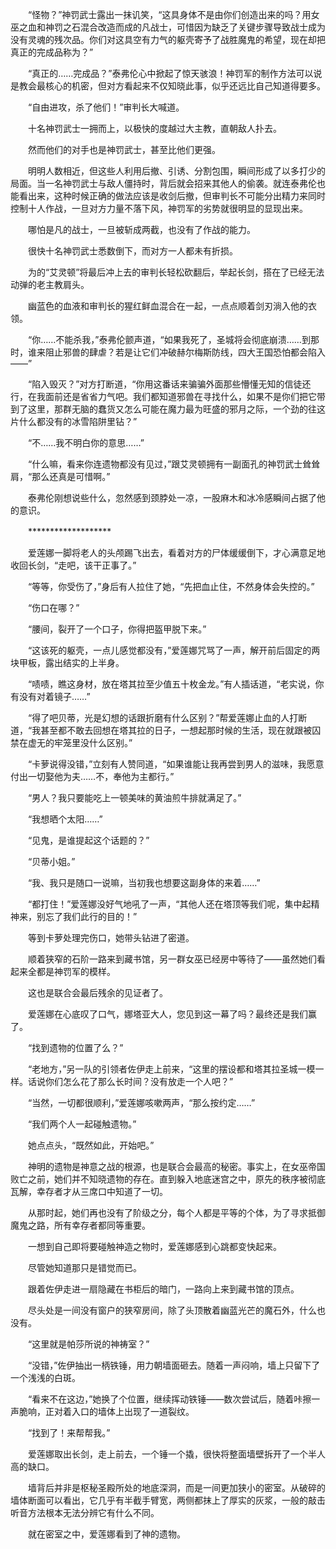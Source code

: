 　　“怪物？”神罚武士露出一抹讥笑，“这具身体不是由你们创造出来的吗？用女巫之血和神罚之石混合改造而成的凡战士，可惜因为缺乏了关键步骤导致战士成为没有灵魂的残次品。你们对这具空有力气的躯壳寄予了战胜魔鬼的希望，现在却把真正的完成品称为？”

　　“真正的……完成品？”泰弗伦心中掀起了惊天骇浪！神罚军的制作方法可以说是教会最核心的机密，但对方看起来不仅知晓此事，似乎还远比自己知道得要多。

　　“自由进攻，杀了他们！”审判长大喊道。

　　十名神罚武士一拥而上，以极快的度越过大主教，直朝敌人扑去。

　　然而他们的对手也是神罚武士，甚至比他们更强。

　　明明人数相近，但这些人利用后撤、引诱、分割包围，瞬间形成了以多打少的局面。当一名神罚武士与敌人僵持时，背后就会招来其他人的偷袭。就连泰弗伦也能看出来，这种时候正确的做法应该是收剑后撤，但审判长不可能分出精力来同时控制十人作战，一旦对方力量不落下风，神罚军的劣势就很明显的显现出来。

　　哪怕是凡的战士，一旦被斩成两截，也没有了作战的能力。

　　很快十名神罚武士悉数倒下，而对方一人都未有折损。

　　为的“艾灵顿”将最后冲上去的审判长轻松砍翻后，举起长剑，搭在了已经无法动弹的老主教肩头。

　　幽蓝色的血液和审判长的猩红鲜血混合在一起，一点点顺着剑刃淌入他的衣领。

　　“你……不能杀我，”泰弗伦颤声道，“如果我死了，圣城将会彻底崩溃……到那时，谁来阻止邪兽的肆虐？若是让它们冲破赫尔梅斯防线，四大王国恐怕都会陷入——”

　　“陷入毁灭？”对方打断道，“你用这番话来骗骗外面那些懵懂无知的信徒还行，在我面前还是省省力气吧。我们都知道邪兽在寻找什么，如果不是你们把它带到了这里，那群无脑的蠢货又怎么可能在魔力最为旺盛的邪月之际，一个劲的往这片什么都没有的冰雪陷阱里钻？”

　　“不……我不明白你的意思……”

　　“什么嘛，看来你连遗物都没有见过，”跟艾灵顿拥有一副面孔的神罚武士耸耸肩，“那么还真是可惜啊。”

　　泰弗伦刚想说些什么，忽然感到颈脖处一凉，一股麻木和冰冷感瞬间占据了他的意识。

　　*******************

　　爱莲娜一脚将老人的头颅踢飞出去，看着对方的尸体缓缓倒下，才心满意足地收回长剑，“走吧，该干正事了。”

　　“等等，你受伤了，”身后有人拉住了她，“先把血止住，不然身体会失控的。”

　　“伤口在哪？”

　　“腰间，裂开了一个口子，你得把盔甲脱下来。”

　　“这该死的躯壳，一点儿感觉都没有，”爱莲娜咒骂了一声，解开前后固定的两块甲板，露出结实的上半身。

　　“啧啧，瞧这身材，放在塔其拉至少值五十枚金龙。”有人插话道，“老实说，你有没有对着镜子……”

　　“得了吧贝蒂，光是幻想的话跟折磨有什么区别？”帮爱莲娜止血的人打断道，“我甚至都不敢去回想在塔其拉的日子，一想起那时候的生活，现在就跟被囚禁在虚无的牢笼里没什么区别。”

　　“卡萝说得没错，”立刻有人赞同道，“如果谁能让我再尝到男人的滋味，我愿意付出一切娶他为夫……不，奉他为主都行。”

　　“男人？我只要能吃上一顿美味的黄油煎牛排就满足了。”

　　“我想晒个太阳……”

　　“见鬼，是谁提起这个话题的？”

　　“贝蒂小姐。”

　　“我、我只是随口一说嘛，当初我也想要这副身体的来着……”

　　“都打住！”爱莲娜没好气地吼了一声，“其他人还在塔顶等我们呢，集中起精神来，别忘了我们此行的目的！”

　　等到卡萝处理完伤口，她带头钻进了密道。

　　顺着狭窄的石阶一路来到藏书馆，另一群女巫已经房中等待了——虽然她们看起来全都是神罚军的模样。

　　这也是联合会最后残余的见证者了。

　　爱莲娜在心底叹了口气，娜塔亚大人，您见到这一幕了吗？最终还是我们赢了。

　　“找到遗物的位置了么？”

　　“老地方，”另一队的引领者佐伊走上前来，“这里的摆设都和塔其拉圣城一模一样。话说你们怎么花了那么长时间？没有放走一个人吧？”

　　“当然，一切都很顺利，”爱莲娜咳嗽两声，“那么按约定……”

　　“我们两个人一起碰触遗物。”

　　她点点头，“既然如此，开始吧。”

　　神明的遗物是神意之战的根源，也是联合会最高的秘密。事实上，在女巫帝国败亡之前，她们并不知晓遗物的存在。直到躲入地底迷宫之中，原先的秩序被彻底瓦解，幸存者才从三席口中知道了一切。

　　从那时起，她们再也没有了阶级之分，每个人都是平等的个体，为了寻求抵御魔鬼之路，所有幸存者都同等重要。

　　一想到自己即将要碰触神造之物时，爱莲娜感到心跳都变快起来。

　　尽管她知道那只是错觉而已。

　　跟着佐伊走进一扇隐藏在书柜后的暗门，一路向上来到藏书馆的顶点。

　　尽头处是一间没有窗户的狭窄房间，除了头顶散着幽蓝光芒的魔石外，什么也没有。

　　“这里就是帕莎所说的神祷室？”

　　“没错，”佐伊抽出一柄铁锤，用力朝墙面砸去。随着一声闷响，墙上只留下了一个浅浅的白斑。

　　“看来不在这边，”她换了个位置，继续挥动铁锤——数次尝试后，随着咔擦一声脆响，正对着入口的墙体上出现了一道裂纹。

　　“找到了！来帮帮我。”

　　爱莲娜取出长剑，走上前去，一个锤一个撬，很快将整面墙壁拆开了一个半人高的缺口。

　　墙背后并非是枢秘圣殿所处的地底深洞，而是一间更加狭小的密室。从破碎的墙体断面可以看出，它几乎有半截手臂宽，两侧都抹上了厚实的灰浆，一般的敲击听音方法根本无法分辨它有什么不同。

　　就在密室之中，爱莲娜看到了神的遗物。
